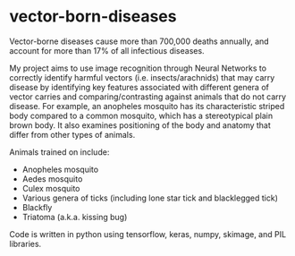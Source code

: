 # vector-born-diseases

Vector-borne diseases cause more than 700,000 deaths annually, and account for more than 17% of all infectious diseases. 

My project aims to use image recognition through Neural Networks to correctly identify harmful vectors (i.e. insects/arachnids) that may carry disease by identifying key features associated with different genera of vector carries and comparing/contrasting against animals that do not carry disease. For example, an anopheles mosquito has its characteristic striped body compared to a common mosquito, which has a stereotypical plain brown body. It also examines positioning of the body and anatomy that differ from other types of animals.

Animals trained on include:
* Anopheles mosquito
* Aedes mosquito
* Culex mosquito
* Various genera of ticks (including lone star tick and blacklegged tick)
* Blackfly
* Triatoma (a.k.a. kissing bug)

Code is written in python using tensorflow, keras, numpy, skimage, and PIL libraries.
